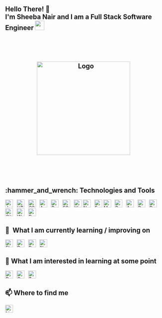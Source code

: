 <h2> Hello There! 👋 <br>
 I'm Sheeba Nair and I am a Full Stack Software Engineer <img src="https://emojipedia-us.s3.dualstack.us-west-1.amazonaws.com/thumbs/160/apple/232/technologist-medium-skin-tone_1f9d1-1f3fd-200d-1f4bb.png" width="30" height="30"> <br>
 </ h2>
 <br>
 <br>
 <br>
 <p align="center">
  <a>
    <img src="https://steamuserimages-a.akamaihd.net/ugc/1631947648964785474/81CBA15178466DD47195A239232202E78987B714/?imw=512&&ima=fit&impolicy=Letterbox&imcolor=%23000000&letterbox=false" alt="Logo" width="300" height="300">
  </a>
  </p>
 <br>
 <br>
 <h2>
  :hammer_and_wrench: Technologies and Tools <br>
</h2>
<a name="learning-now"></a>

[<img src="https://img.shields.io/badge/JavaScript-282C34?logo=javascript&logoColor=F7DF1E" alt="JavaScript logo" title="JavaScript" height="25" />][tech_tools_anchor]
&nbsp;
[<img src="https://img.shields.io/badge/HTML5-282C34?logo=html5&logoColor=E34F26" alt="HTML5 logo" title="HTML5" height="25" />][tech_tools_anchor]
&nbsp;
[<img src="https://img.shields.io/badge/CSS3-282C34?logo=css3&logoColor=1572B6" alt="CSS3 logo" title="CSS3" height="25" />][tech_tools_anchor]
&nbsp;
[<img src="https://img.shields.io/badge/Android-282C34?logo=android&logoColor=3DDC84" alt="Android logo" title="Android" height="25" />][tech_tools_anchor]
&nbsp;
[<img src="https://img.shields.io/badge/React-282C34?logo=react&logoColor=61DAFB" alt="React logo" title="React.js / React Native" height="25" />][tech_tools_anchor]
&nbsp;
[<img src="https://img.shields.io/badge/ESLint-282C34?logo=eslint&logoColor=4B32C3" alt="ESLint logo" title="ESLint" height="25" />][tech_tools_anchor]
&nbsp;
[<img src="https://img.shields.io/badge/VS%20Code-282C34?logo=visual-studio-code&logoColor=007ACC" alt="Visual Studio Code logo" title="Visual Studio Code" height="25" />][tech_tools_anchor]
[<img src="https://img.shields.io/badge/Node.js-282C34?logo=node.js&logoColor=339933" alt="Node.js logo" title="Node.js" height="25" />][learning_now_anchor]
&nbsp;
[<img src="https://img.shields.io/badge/Express-282C34?logo=express&logoColor=FFFFFF" alt="Express.js logo" title="Express.js" height="25" />][learning_now_anchor]
<a name="learning-next"></a>
[<img src="https://img.shields.io/badge/MySQL-282C34?logo=mysql&logoColor=47A248" alt="MySQL logo" title="MySQL" height="25" />][learning_next_anchor]
&nbsp;
[<img src="https://img.shields.io/badge/PostgreSQL-282C34?logo=postgresql&logoColor=47A248" alt="PostgreSQL logo" title="PostgreSQL" height="25" />][learning_next_anchor]
&nbsp;
[<img src="https://img.shields.io/badge/AmazonAWS-282C34?logo=amazonaws&logoColor=47A248" alt="AmazonAWS logo" title="AmazonAWS" height="25" />][learning_next_anchor]
&nbsp;
[<img src="https://img.shields.io/badge/React-282C34?logo=react&logoColor=47A248" alt="React logo" title="React" height="25" />][learning_next_anchor]
&nbsp;
[<img src="https://img.shields.io/badge/Docker-282C34?logo=Docker&logoColor=47A248" alt="Docker logo" title="Docker" height="25" />][learning_next_anchor]
&nbsp;
[<img src="https://img.shields.io/badge/Git-282C34?logo=git&logoColor=47A248" alt="Git logo" title="Git" height="25" />][learning_next_anchor]
&nbsp;
[<img src="https://img.shields.io/badge/Webpack-282C34?logo=Webpack&logoColor=47A248" alt="Webpack logo" title="Webpack" height="25" />][learning_next_anchor]
&nbsp;
[<img src="https://img.shields.io/badge/Postman-282C34?logo=Postman&logoColor=47A248" alt="Postman logo" title="Postman" height="25" />][learning_next_anchor]
&nbsp;


## 📖  What I am currently learning / improving on

[<img src="https://img.shields.io/badge/Flutter-282C34?logo=flutter&logoColor=02569B" alt="Flutter logo" title="Flutter" height="25" />][learning_next_anchor]
&nbsp;
[<img src="https://img.shields.io/badge/Dart-282C34?logo=dart&logoColor=02569B" alt="Dart logo" title="Dart" height="25" />][learning_next_anchor]
&nbsp;
[<img src="https://img.shields.io/badge/ReactNative-282C34?logo=reactnative&logoColor=FFFFFF" alt="React Native logo" title="React Native" height="25" />][learning_now_anchor]
&nbsp;
[<img src="https://img.shields.io/badge/Nginx-282C34?logo=nginx&logoColor=FFFFFF" alt="Nginx logo" title="Nginx" height="25" />][learning_now_anchor]
&nbsp;

## 🌱 What I am interested in learning at some point

[<img src="https://img.shields.io/badge/Redux-282C34?logo=redux&logoColor=764ABC" alt="Redux logo" title="Redux" height="25" />][tech_tools_anchor]
&nbsp;
[<img src="https://img.shields.io/badge/GraphQL-282C34?logo=graphql&logoColor=E10098" alt="GraphQL logo" title="GraphQL" height="25" />][learning_next_anchor]
&nbsp;
[<img src="https://img.shields.io/badge/TypeScript-282C34?logo=typescript&logoColor=E10098" alt="TypeScript logo" title="TypeScript" height="25" />][learning_next_anchor]
&nbsp;
## 📫 Where to find me

[<img src="https://img.shields.io/badge/LinkedIn-282C34?logo=linkedin&logoColor=0077B5" alt="LinkedIn logo" title="LinkedIn" height="25" />](https://www.linkedin.com/in/sheebanair/)

[tech_tools_anchor]: #bonjour--
[learning_now_anchor]: #learning-now
[learning_next_anchor]: #learning-next
<!--
**sheebanair/sheebanair** is a ✨ _special_ ✨ repository because its `README.md` (this file) appears on your GitHub profile.

Here are some ideas to get you started:

- 🔭 I’m currently working on ...
- 🌱 I’m currently learning ...
- 👯 I’m looking to collaborate on ...
- 🤔 I’m looking for help with ...
- 💬 Ask me about ...
- 📫 How to reach me: ...
- 😄 Pronouns: ...
- ⚡ Fun fact: ...
-->

